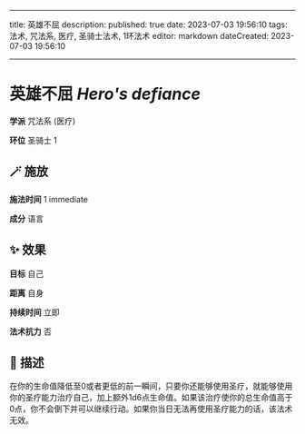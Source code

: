 
---
title: 英雄不屈
description: 
published: true
date: 2023-07-03 19:56:10
tags: 法术, 咒法系, 医疗, 圣骑士法术, 1环法术
editor: markdown
dateCreated: 2023-07-03 19:56:10

---

# **英雄不屈** *Hero's defiance*

**学派** 咒法系 (医疗) 

**环位** 圣骑士 1

## 🪄 施放

**施法时间** 1 immediate

**成分** 语言

## ✨ 效果 

**目标** 自己 

**距离** 自身  

**持续时间** 立即 

**法术抗力** 否

## 📖 描述

在你的生命值降低至0或者更低的前一瞬间，只要你还能够使用圣疗，就能够使用你的圣疗能力治疗自己，加上额外1d6点生命值。如果该治疗使你的总生命值高于0点，你不会倒下并可以继续行动。如果你当日无法再使用圣疗能力的话，该法术无效。
    